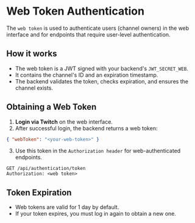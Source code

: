 # Web Token Authentication

The `web token` is used to authenticate users (channel owners) in the web interface and for endpoints that require user-level authentication.

## How it works

- The web token is a JWT signed with your backend's `JWT_SECRET_WEB`.
- It contains the channel's ID and an expiration timestamp.
- The backend validates the token, checks expiration, and ensures the channel exists.

## Obtaining a Web Token

1. **Login via Twitch** on the web interface.
2. After successful login, the backend returns a web token:

```json
{ "webToken": "<your-web-token>" }
```

3. Use this token in the `Authorization header` for web-authenticated endpoints.

```http
GET /api/authentication/token
Authorization: <web token>
```

## Token Expiration

- Web tokens are valid for 1 day by default.
- If your token expires, you must log in again to obtain a new one.
